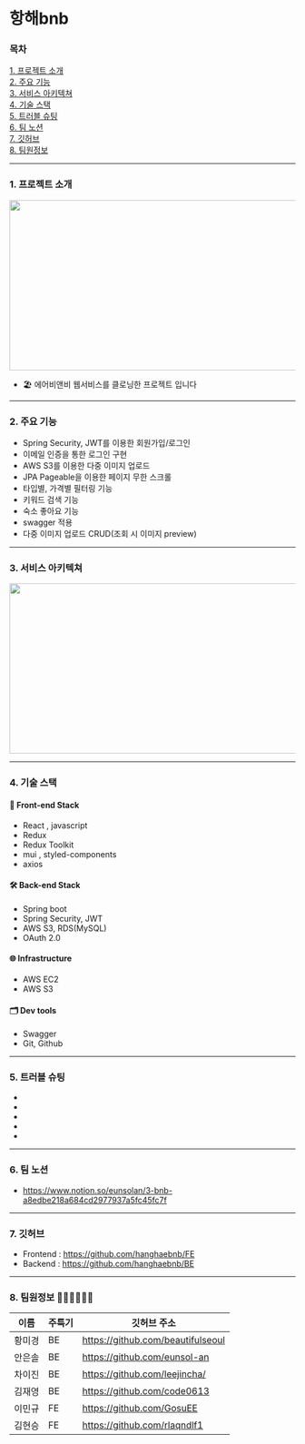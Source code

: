 # 항해bnb

### 목차 

[1️. 프로젝트 소개](#1.-프로젝트-소개)   
[2️. 주요 기능](#2.-주요-기능)   
[3️. 서비스 아키텍쳐](#3.-서비스-아키텍쳐)   
[4️. 기술 스택](#4.-기술-스택)   
[5️. 트러블 슈팅](#5.-트러블)   
[6️. 팀 노션](#6.-팀-노션)  
[7. 깃허브](#7.-깃허브)   
[8. 팀원정보](#8.-팀원정보)

------------------------------

### 1. 프로젝트 소개 
<img src="https://www.notion.so/image/https%3A%2F%2Fs3-us-west-2.amazonaws.com%2Fsecure.notion-static.com%2F4208e07b-525a-4b3d-b326-80c806bd428a%2FScreenshot_2022-12-29_at_6.39.18_PM.png?table=block&id=76fdb4d5-2bd3-48d5-aa65-594e1e95a28f&spaceId=03ecaa49-0bbd-451e-83a4-9d1732644b8c&width=2000&userId=f77f0bf9-b8f6-4cd3-9ef1-b42597ef38c7&cache=v2" height="300px" width="600px">

- 🏖️ 에어비앤비 웹서비스를 클로닝한 프로젝트 입니다   

------------------------------
### 2. 주요 기능

- Spring Security, JWT를 이용한 회원가입/로그인
- 이메일 인증을 통한 로그인 구현
- AWS S3를 이용한 다중 이미지 업로드
- JPA Pageable을 이용한 페이지 무한 스크롤
- 타입별, 가격별 필터링 기능
- 키워드 검색 기능
- 숙소 좋아요 기능
- swagger 적용
- 다중 이미지 업로드 CRUD(조회 시 이미지 preview)
------------------------------
### 3. 서비스 아키텍쳐
<img src="https://www.notion.so/image/https%3A%2F%2Fs3-us-west-2.amazonaws.com%2Fsecure.notion-static.com%2F0c1daa2f-0935-4d03-9278-5475ea0f139c%2FScreenshot_2022-12-29_at_6.07.24_PM.png?id=97755fb7-c36a-4b95-9175-abc8f35e544f&table=block&spaceId=03ecaa49-0bbd-451e-83a4-9d1732644b8c&width=2000&userId=f77f0bf9-b8f6-4cd3-9ef1-b42597ef38c7&cache=v2 " height="300px" width="600px">   

------------------------------
### 4. 기술 스택
 
#### 🎨 **Front-end Stack**

- React , javascript
- Redux
- Redux Toolkit
- mui , styled-components
- axios

#### 🛠 **Back-end Stack**

- Spring boot
- Spring Security, JWT
- AWS S3, RDS(MySQL)
- OAuth 2.0

#### 🌐 **Infrastructure**

- AWS EC2
- AWS S3

#### 🗂 **Dev tools**

- Swagger
- Git, Github

------------------------------
### 5. 트러블 슈팅
-
-
-
-
-

------------------------------
### 6. 팀 노션
- <https://www.notion.so/eunsolan/3-bnb-a8edbe218a684cd2977937a5fc45fc7f>
------------------------------
### 7. 깃허브
- Frontend : <https://github.com/hanghaebnb/FE>
- Backend : <https://github.com/hanghaebnb/BE>
------------------------------
### 8. 팀원정보 🧑🏻‍💻👩🏻‍💻
|이름|주특기|깃허브 주소|
|---|---|---|
|황미경|BE|<https://github.com/beautifulseoul>|
|안은솔|BE|<https://github.com/eunsol-an>|
|차이진|BE|<https://github.com/leejincha/>|
|김재영|BE|<https://github.com/code0613>|
|이민규|FE|<https://github.com/GosuEE>|
|김현승|FE|<https://github.com/rlaqndlf1>|

